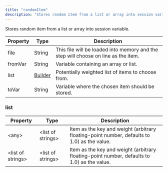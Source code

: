 ```yaml
---
title: "randomItem"
description: "Stores random item from a list or array into session variable."
---
```

Stores random item from a list or array into session variable.

| Property | Type | Description |
| ------- | ------- | -------- |
| file | String | This file will be loaded into memory and the step will choose on line as the item. |
| fromVar | String | Variable containing an array or list. |
| list | [Builder](#list) | Potentially weighted list of items to choose from. |
| toVar | String | Variable where the chosen item should be stored. |

### list

| Property | Type | Description |
| ------- | ------- | ------- |
| &lt;any&gt; | &lt;list of strings&gt; | Item as the key and weight (arbitrary floating-point number, defaults to 1.0) as the value. |
| &lt;list of strings&gt; | &lt;list of strings&gt; | Item as the key and weight (arbitrary floating-point number, defaults to 1.0) as the value. |

